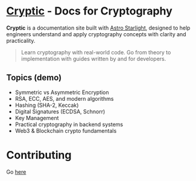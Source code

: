 # [Cryptic](https://crypture.netlify.app) - Docs for Cryptography

**Cryptic** is a documentation site built with [Astro Starlight](https://starlight.astro.build), designed to help engineers understand and apply cryptography concepts with clarity and practicality.

> Learn cryptography with real-world code. Go from theory to implementation with guides written by and for developers.

## Topics (demo)

- Symmetric vs Asymmetric Encryption
- RSA, ECC, AES, and modern algorithms
- Hashing (SHA-2, Keccak)
- Digital Signatures (ECDSA, Schnorr)
- Key Management
- Practical cryptography in backend systems
- Web3 & Blockchain crypto fundamentals

# Contributing

Go [here](https://crypture.netlify.app/community/contributing/)
